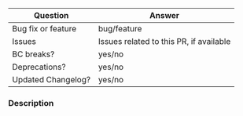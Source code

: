 | Question           | Answer
| ------------------ | ------
| Bug fix or feature | bug/feature
| Issues             | Issues related to this PR, if available
| BC breaks?         | yes/no
| Deprecations?      | yes/no
| Updated Changelog?  | yes/no

### Description

